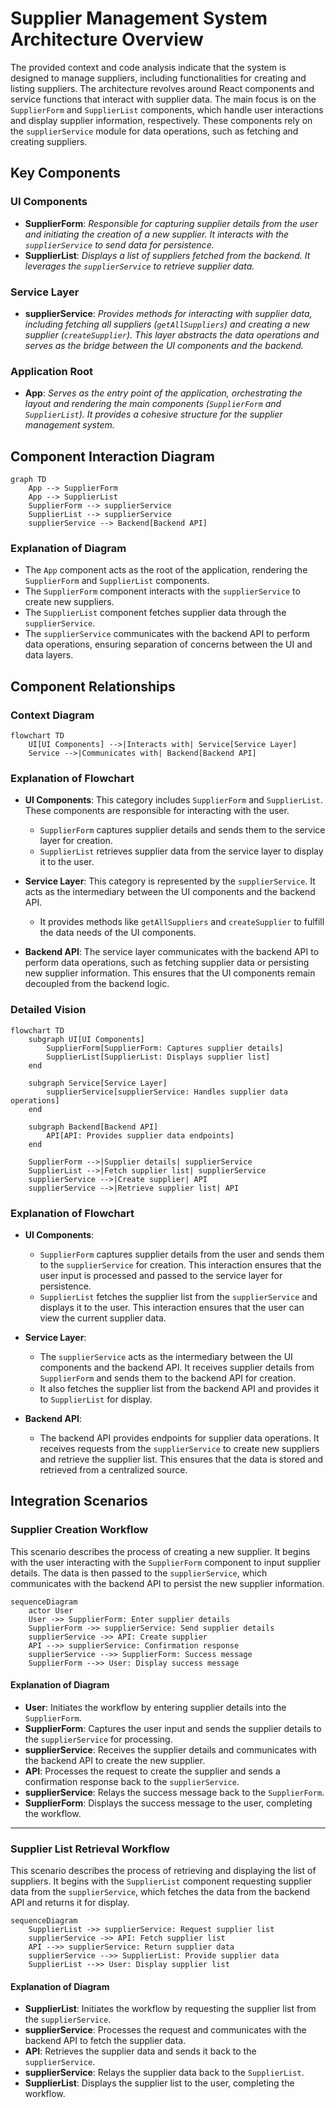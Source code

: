 # Supplier Management System Architecture Overview

The provided context and code analysis indicate that the system is designed to manage suppliers, including functionalities for creating and listing suppliers. The architecture revolves around React components and service functions that interact with supplier data. The main focus is on the `SupplierForm` and `SupplierList` components, which handle user interactions and display supplier information, respectively. These components rely on the `supplierService` module for data operations, such as fetching and creating suppliers.

## Key Components

### UI Components
- **SupplierForm**: *Responsible for capturing supplier details from the user and initiating the creation of a new supplier. It interacts with the `supplierService` to send data for persistence.*
- **SupplierList**: *Displays a list of suppliers fetched from the backend. It leverages the `supplierService` to retrieve supplier data.*

### Service Layer
- **supplierService**: *Provides methods for interacting with supplier data, including fetching all suppliers (`getAllSuppliers`) and creating a new supplier (`createSupplier`). This layer abstracts the data operations and serves as the bridge between the UI components and the backend.*

### Application Root
- **App**: *Serves as the entry point of the application, orchestrating the layout and rendering the main components (`SupplierForm` and `SupplierList`). It provides a cohesive structure for the supplier management system.*

## Component Interaction Diagram

```mermaid
graph TD
    App --> SupplierForm
    App --> SupplierList
    SupplierForm --> supplierService
    SupplierList --> supplierService
    supplierService --> Backend[Backend API]
```

### Explanation of Diagram
- The `App` component acts as the root of the application, rendering the `SupplierForm` and `SupplierList` components.
- The `SupplierForm` component interacts with the `supplierService` to create new suppliers.
- The `SupplierList` component fetches supplier data through the `supplierService`.
- The `supplierService` communicates with the backend API to perform data operations, ensuring separation of concerns between the UI and data layers.
## Component Relationships

### Context Diagram

```mermaid
flowchart TD
    UI[UI Components] -->|Interacts with| Service[Service Layer]
    Service -->|Communicates with| Backend[Backend API]
```

### Explanation of Flowchart

- **UI Components**: This category includes `SupplierForm` and `SupplierList`. These components are responsible for interacting with the user. 
  - `SupplierForm` captures supplier details and sends them to the service layer for creation.
  - `SupplierList` retrieves supplier data from the service layer to display it to the user.

- **Service Layer**: This category is represented by the `supplierService`. It acts as the intermediary between the UI components and the backend API.
  - It provides methods like `getAllSuppliers` and `createSupplier` to fulfill the data needs of the UI components.

- **Backend API**: The service layer communicates with the backend API to perform data operations, such as fetching supplier data or persisting new supplier information. This ensures that the UI components remain decoupled from the backend logic.
### Detailed Vision

```mermaid
flowchart TD
    subgraph UI[UI Components]
        SupplierForm[SupplierForm: Captures supplier details]
        SupplierList[SupplierList: Displays supplier list]
    end

    subgraph Service[Service Layer]
        supplierService[supplierService: Handles supplier data operations]
    end

    subgraph Backend[Backend API]
        API[API: Provides supplier data endpoints]
    end

    SupplierForm -->|Supplier details| supplierService
    SupplierList -->|Fetch supplier list| supplierService
    supplierService -->|Create supplier| API
    supplierService -->|Retrieve supplier list| API
```

### Explanation of Flowchart

- **UI Components**:
  - `SupplierForm` captures supplier details from the user and sends them to the `supplierService` for creation. This interaction ensures that the user input is processed and passed to the service layer for persistence.
  - `SupplierList` fetches the supplier list from the `supplierService` and displays it to the user. This interaction ensures that the user can view the current supplier data.

- **Service Layer**:
  - The `supplierService` acts as the intermediary between the UI components and the backend API. It receives supplier details from `SupplierForm` and sends them to the backend API for creation.
  - It also fetches the supplier list from the backend API and provides it to `SupplierList` for display.

- **Backend API**:
  - The backend API provides endpoints for supplier data operations. It receives requests from the `supplierService` to create new suppliers and retrieve the supplier list. This ensures that the data is stored and retrieved from a centralized source.
## Integration Scenarios

### Supplier Creation Workflow

This scenario describes the process of creating a new supplier. It begins with the user interacting with the `SupplierForm` component to input supplier details. The data is then passed to the `supplierService`, which communicates with the backend API to persist the new supplier information.

```mermaid
sequenceDiagram
    actor User
    User ->> SupplierForm: Enter supplier details
    SupplierForm ->> supplierService: Send supplier details
    supplierService ->> API: Create supplier
    API -->> supplierService: Confirmation response
    supplierService -->> SupplierForm: Success message
    SupplierForm -->> User: Display success message
```

#### Explanation of Diagram

- **User**: Initiates the workflow by entering supplier details into the `SupplierForm`.
- **SupplierForm**: Captures the user input and sends the supplier details to the `supplierService` for processing.
- **supplierService**: Receives the supplier details and communicates with the backend API to create the new supplier.
- **API**: Processes the request to create the supplier and sends a confirmation response back to the `supplierService`.
- **supplierService**: Relays the success message back to the `SupplierForm`.
- **SupplierForm**: Displays the success message to the user, completing the workflow.

---

### Supplier List Retrieval Workflow

This scenario describes the process of retrieving and displaying the list of suppliers. It begins with the `SupplierList` component requesting supplier data from the `supplierService`, which fetches the data from the backend API and returns it for display.

```mermaid
sequenceDiagram
    SupplierList ->> supplierService: Request supplier list
    supplierService ->> API: Fetch supplier list
    API -->> supplierService: Return supplier data
    supplierService -->> SupplierList: Provide supplier data
    SupplierList -->> User: Display supplier list
```

#### Explanation of Diagram

- **SupplierList**: Initiates the workflow by requesting the supplier list from the `supplierService`.
- **supplierService**: Processes the request and communicates with the backend API to fetch the supplier data.
- **API**: Retrieves the supplier data and sends it back to the `supplierService`.
- **supplierService**: Relays the supplier data back to the `SupplierList`.
- **SupplierList**: Displays the supplier list to the user, completing the workflow.

